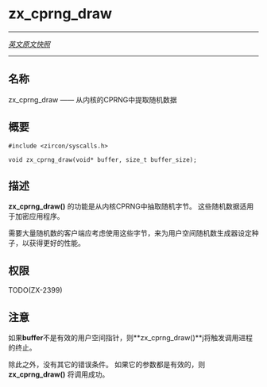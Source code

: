 # zx_cprng_draw
---

[*英文原文快照*](https://github.com/fuchsia-mirror/zircon/blob/b1ee78419ac2dc207a2f5b2e8fc69fa56101df90/docs/syscalls/cprng_draw.md)

---
<!-- ## NAME -->
## 名称

<!-- zx_cprng_draw - Draw from the kernel's CPRNG -->
zx_cprng_draw —— 从内核的CPRNG中提取随机数据

<!-- ## SYNOPSIS -->
## 概要

```
#include <zircon/syscalls.h>

void zx_cprng_draw(void* buffer, size_t buffer_size);
```

<!-- ## DESCRIPTION -->
## 描述

<!-- **zx_cprng_draw**() draws random bytes from the kernel CPRNG.  This data should
be suitable for cryptographic applications. -->
**zx_cprng_draw()** 的功能是从内核CPRNG中抽取随机字节。 
这些随机数据适用于加密应用程序。

<!-- Clients that require a large volume of randomness should consider using these
bytes to seed a user-space random number generator for better performance. -->
需要大量随机数的客户端应考虑使用这些字节，来为用户空间随机数生成器设定种子，以获得更好的性能。

<!-- ## RIGHTS -->
## 权限

TODO(ZX-2399)

<!-- ## NOTES -->
## 注意

<!-- **zx_cprng_draw**() triggers terminates the calling process if **buffer** is not
a valid userspace pointer. -->
如果**buffer**不是有效的用户空间指针，则**zx_cprng_draw()**j将触发调用进程的终止。

<!-- There are no other error conditions.  If its arguments are valid,
**zx_cprng_draw**() will succeed. -->
除此之外，没有其它的错误条件。 
如果它的参数都是有效的，则**zx_cprng_draw()** 将调用成功。